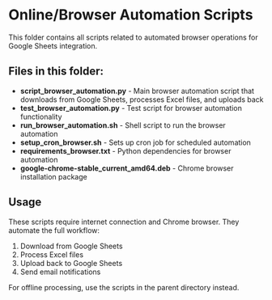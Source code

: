 # Online/Browser Automation Scripts

This folder contains all scripts related to automated browser operations for Google Sheets integration.

## Files in this folder:

- **script_browser_automation.py** - Main browser automation script that downloads from Google Sheets, processes Excel files, and uploads back
- **test_browser_automation.py** - Test script for browser automation functionality
- **run_browser_automation.sh** - Shell script to run the browser automation
- **setup_cron_browser.sh** - Sets up cron job for scheduled automation
- **requirements_browser.txt** - Python dependencies for browser automation
- **google-chrome-stable_current_amd64.deb** - Chrome browser installation package

## Usage

These scripts require internet connection and Chrome browser. They automate the full workflow:
1. Download from Google Sheets
2. Process Excel files
3. Upload back to Google Sheets
4. Send email notifications

For offline processing, use the scripts in the parent directory instead. 